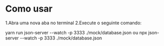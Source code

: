 # Como usar

1.Abra uma nova aba no terminal
2.Execute o seguinte comando:

   yarn run json-server --watch -p 3333 ./mock/database.json
ou
   npx json-server --watch -p 3333 ./mock/database.json